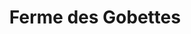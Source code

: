 ---
title: "Ferme des Gobettes"
url: /saint-sylvestre-de-cormeilles/ferme-des-gobettes/
shop: ferme
---